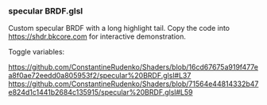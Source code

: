 ### specular BRDF.glsl

Custom specular BRDF with a long highlight tail. Copy the code into https://shdr.bkcore.com for interactive demonstration.

Toggle variables:

https://github.com/ConstantineRudenko/Shaders/blob/16cd67675a919f477ea8f0ae72eedd0a805953f2/specular%20BRDF.glsl#L37
https://github.com/ConstantineRudenko/Shaders/blob/71564e44814332b47e824d1c1441b2684c135915/specular%20BRDF.glsl#L59
